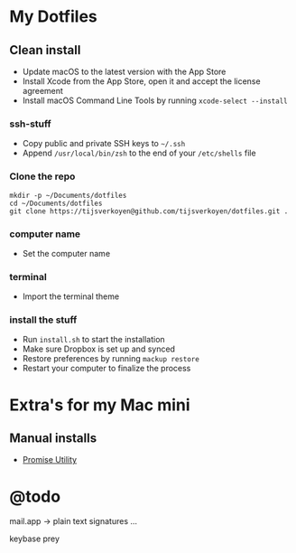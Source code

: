 # My Dotfiles

## Clean install

* Update macOS to the latest version with the App Store
* Install Xcode from the App Store, open it and accept the license agreement
* Install macOS Command Line Tools by running `xcode-select --install`

### ssh-stuff

* Copy public and private SSH keys to `~/.ssh`
* Append `/usr/local/bin/zsh` to the end of your `/etc/shells` file

### Clone the repo

    mkdir -p ~/Documents/dotfiles
    cd ~/Documents/dotfiles 
    git clone https://tijsverkoyen@github.com/tijsverkoyen/dotfiles.git .

### computer name

* Set the computer name

### terminal

* Import the terminal theme

### install the stuff

* Run `install.sh` to start the installation
* Make sure Dropbox is set up and synced
* Restore preferences by running `mackup restore`
* Restart your computer to finalize the process



# Extra's for my Mac mini

## Manual installs

* [Promise Utility](http://www.promise.com/us/Support)


# @todo

mail.app -> plain text
signatures ...

keybase
prey
